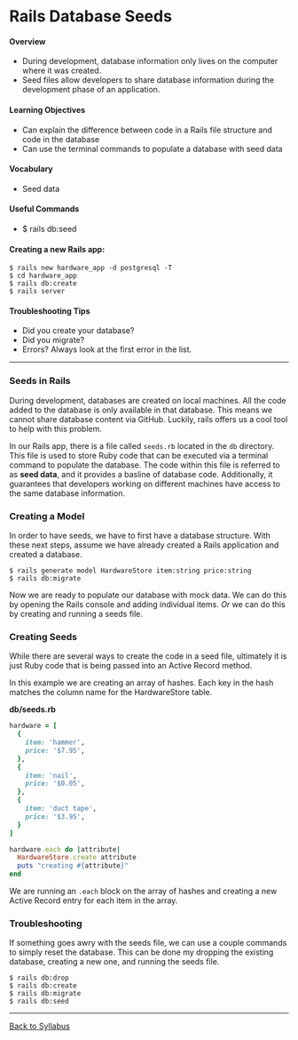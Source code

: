 # Rails Database Seeds

#### Overview
- During development, database information only lives on the computer where it was created.
- Seed files allow developers to share database information during the development phase of an application.

#### Learning Objectives
- Can explain the difference between code in a Rails file structure and code in the database
- Can use the terminal commands to populate a database with seed data

#### Vocabulary
- Seed data

#### Useful Commands
- $ rails db:seed

#### Creating a new Rails app:
```
$ rails new hardware_app -d postgresql -T
$ cd hardware_app
$ rails db:create
$ rails server
```

#### Troubleshooting Tips
- Did you create your database?
- Did you migrate?
- Errors? Always look at the first error in the list.
___

### Seeds in Rails
During development, databases are created on local machines. All the code added to the database is only available in that database. This means we cannot share database content via GitHub. Luckily, rails offers us a cool tool to help with this problem.

In our Rails app, there is a file called `seeds.rb` located in the `db` directory. This file is used to store Ruby code that can be executed via a terminal command to populate the database. The code within this file is referred to as **seed data**, and it provides a basline of database code. Additionally, it guarantees that developers working on different machines have access to the same database information.

### Creating a Model
In order to have seeds, we have to first have a database structure. With these next steps, assume we have already created a Rails application and created a database.

```
$ rails generate model HardwareStore item:string price:string
$ rails db:migrate
```

Now we are ready to populate our database with mock data. We can do this by opening the Rails console and adding individual items. *Or* we can do this by creating and running a seeds file.

### Creating Seeds
While there are several ways to create the code in a seed file, ultimately it is just Ruby code that is being passed into an Active Record method.

In this example we are creating an array of hashes. Each key in the hash matches the column name for the HardwareStore table.

**db/seeds.rb**
```ruby
hardware = [
  {
    item: 'hammer',
    price: '$7.95',
  },
  {
    item: 'nail',
    price: '$0.05',
  },
  {
    item: 'duct tape',
    price: '$3.95',
  }
]

hardware.each do |attribute|
  HardwareStore.create attribute
  puts "creating #{attribute}"
end
```

We are running an `.each` block on the array of hashes and creating a new Active Record entry for each item in the array.

### Troubleshooting
If something goes awry with the seeds file, we can use a couple commands to simply reset the database. This can be done my dropping the existing database, creating a new one, and running the seeds file.

```
$ rails db:drop
$ rails db:create
$ rails db:migrate
$ rails db:seed
```

---
[Back to Syllabus](../README.md#unit-five-intro-to-postgres-and-ruby-on-rails-models)
